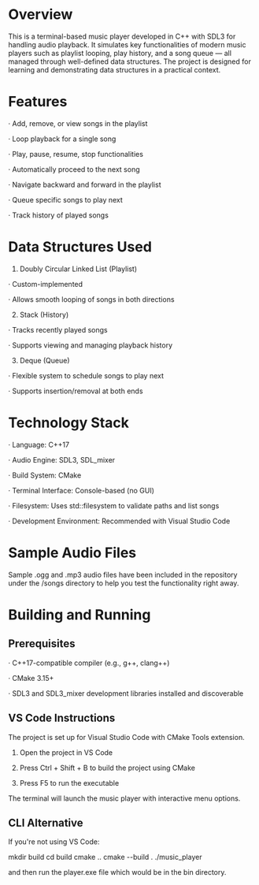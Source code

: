 # Overview

This is a terminal-based music player developed in C++ with SDL3 for handling audio playback. It simulates key functionalities of modern music players such as playlist looping, play history, and a song queue — all managed through well-defined data structures. The project is designed for learning and demonstrating data structures in a practical context.

# Features

· Add, remove, or view songs in the playlist

· Loop playback for a single song

· Play, pause, resume, stop functionalities

· Automatically proceed to the next song

· Navigate backward and forward in the playlist

· Queue specific songs to play next

· Track history of played songs

# Data Structures Used

1. Doubly Circular Linked List (Playlist)

· Custom-implemented

· Allows smooth looping of songs in both directions

2. Stack (History)

· Tracks recently played songs

· Supports viewing and managing playback history

3. Deque (Queue)

· Flexible system to schedule songs to play next

· Supports insertion/removal at both ends

# Technology Stack

· Language: C++17

· Audio Engine: SDL3, SDL_mixer

· Build System: CMake

· Terminal Interface: Console-based (no GUI)

· Filesystem: Uses std::filesystem to validate paths and list songs

· Development Environment: Recommended with Visual Studio Code

# Sample Audio Files

Sample .ogg and .mp3 audio files have been included in the repository under the /songs directory to help you test the functionality right away.

# Building and Running

## Prerequisites

· C++17-compatible compiler (e.g., g++, clang++)

· CMake 3.15+

· SDL3 and SDL3_mixer development libraries installed and discoverable

## VS Code Instructions

The project is set up for Visual Studio Code with CMake Tools extension.

1. Open the project in VS Code

2. Press Ctrl + Shift + B to build the project using CMake

3. Press F5 to run the executable

The terminal will launch the music player with interactive menu options.

## CLI Alternative

If you're not using VS Code:

mkdir build
cd build
cmake ..
cmake --build .
./music_player

and then run the player.exe file which would be in the bin directory.
